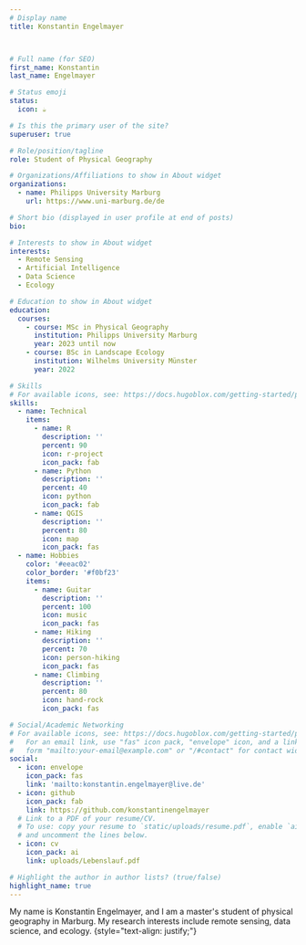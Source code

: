 ```yaml
---
# Display name
title: Konstantin Engelmayer



# Full name (for SEO)
first_name: Konstantin
last_name: Engelmayer

# Status emoji
status:
  icon: ☕️

# Is this the primary user of the site?
superuser: true

# Role/position/tagline
role: Student of Physical Geography

# Organizations/Affiliations to show in About widget
organizations:
  - name: Philipps University Marburg
    url: https://www.uni-marburg.de/de

# Short bio (displayed in user profile at end of posts)
bio: 

# Interests to show in About widget
interests:
  - Remote Sensing
  - Artificial Intelligence
  - Data Science
  - Ecology

# Education to show in About widget
education:
  courses:
    - course: MSc in Physical Geography
      institution: Philipps University Marburg
      year: 2023 until now
    - course: BSc in Landscape Ecology
      institution: Wilhelms University Münster
      year: 2022

# Skills
# For available icons, see: https://docs.hugoblox.com/getting-started/page-builder/#icons
skills:
  - name: Technical
    items:
      - name: R
        description: ''
        percent: 90
        icon: r-project
        icon_pack: fab
      - name: Python
        description: ''
        percent: 40
        icon: python
        icon_pack: fab
      - name: QGIS
        description: ''
        percent: 80
        icon: map
        icon_pack: fas
  - name: Hobbies
    color: '#eeac02'
    color_border: '#f0bf23'
    items:
      - name: Guitar
        description: ''
        percent: 100
        icon: music
        icon_pack: fas
      - name: Hiking
        description: ''
        percent: 70
        icon: person-hiking 
        icon_pack: fas
      - name: Climbing
        description: ''
        percent: 80
        icon: hand-rock
        icon_pack: fas

# Social/Academic Networking
# For available icons, see: https://docs.hugoblox.com/getting-started/page-builder/#icons
#   For an email link, use "fas" icon pack, "envelope" icon, and a link in the
#   form "mailto:your-email@example.com" or "/#contact" for contact widget.
social:
  - icon: envelope
    icon_pack: fas
    link: 'mailto:konstantin.engelmayer@live.de'
  - icon: github
    icon_pack: fab
    link: https://github.com/konstantinengelmayer
  # Link to a PDF of your resume/CV.
  # To use: copy your resume to `static/uploads/resume.pdf`, enable `ai` icons in `params.yaml`,
  # and uncomment the lines below.
  - icon: cv
    icon_pack: ai
    link: uploads/Lebenslauf.pdf

# Highlight the author in author lists? (true/false)
highlight_name: true
---
```


My name is Konstantin Engelmayer, and I am a master's student of physical geography in Marburg. My research interests include remote sensing, data science, and ecology.
{style="text-align: justify;"}
